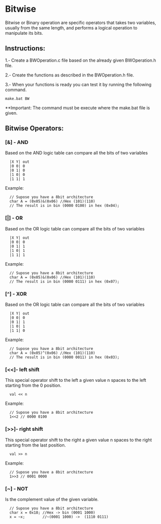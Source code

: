 # Bitwise
Bitwise or Binary operation are specific operators that takes two variables, usually from the same length, and performs a logical operation to manipulate its bits.

## Instructions:
1.- Create a BWOperation.c file based on the already given BWOperation.h file.

2.- Create the functions as described in the BWOperation.h file.

3.- When your functions is ready you can test it by running the following command.
```
make.bat BW
```
**Important: The command must be execute where the make.bat file is given.

## Bitwise Operators: 

### [&] - AND
Based on the AND logic table can compare all the bits of two variables

```
  |X Y| out
  |0 0| 0
  |0 1| 0
  |1 0| 0
  |1 1| 1
```

Example:

```
  // Supose you have a 8bit architecture
  char A = (0x05)&(0x06) //Hex (101)(110)
  // The result is in bin (0000 0100) in hex (0x04);
```

### [|] - OR
Based on the OR logic table can compare all the bits of two variables 

```
  |X Y| out
  |0 0| 0
  |0 1| 1
  |1 0| 1
  |1 1| 1
```

Example:

```
  // Supose you have a 8bit architecture
  char A = (0x05)&(0x06) //Hex (101)(110)
  // The result is in bin (0000 0111) in hex (0x07);
```
###  [^] - XOR
Based on the OR logic table can compare all the bits of two variables 

```
  |X Y| out
  |0 0| 0
  |0 1| 1
  |1 0| 1
  |1 1| 0
```
Example:
```
  // Supose you have a 8bit architecture
  char A = (0x05)^(0x06) //Hex (101)(110)
  // The result is in bin (0000 0011) in hex (0x03);
```
### [<<]- left shift
This special operator shift to the left a given value n spaces to the left starting from the 0 position.

```
  val << n
```

Example:

```
  // Supose you have a 8bit architecture
  1<<2 // 0000 0100
```


### [>>]- right shift
This special operator shift to the right a given value n spaces to the right starting from the last position.

```
  val >> n
```

Example:

```
  // Supose you have a 8bit architecture
  1>>3 // 0001 0000
```
###  [~] - NOT
Is the complement value of the given variable.

```
  // Supose you have a 8bit architecture
  char x = 0x18; //Hex -> bin (0001 1000)
  x = ~x;        //~(0001 1000) ->  (1110 0111)
```


